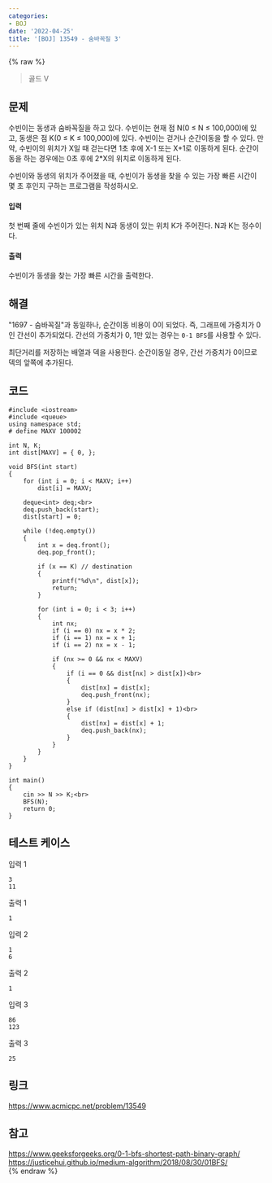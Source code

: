 ```yaml
---
categories:
- BOJ
date: '2022-04-25'
title: '[BOJ] 13549 - 숨바꼭질 3'
---
```


{% raw %}
> 골드 V<br>

## 문제
수빈이는 동생과 숨바꼭질을 하고 있다. 수빈이는 현재 점 N(0 ≤ N ≤ 100,000)에 있고, 동생은 점 K(0 ≤ K ≤ 100,000)에 있다. 수빈이는 걷거나 순간이동을 할 수 있다. 만약, 수빈이의 위치가 X일 때 걷는다면 1초 후에 X-1 또는 X+1로 이동하게 된다. 순간이동을 하는 경우에는 0초 후에 2*X의 위치로 이동하게 된다.

수빈이와 동생의 위치가 주어졌을 때, 수빈이가 동생을 찾을 수 있는 가장 빠른 시간이 몇 초 후인지 구하는 프로그램을 작성하시오.

#### 입력
첫 번째 줄에 수빈이가 있는 위치 N과 동생이 있는 위치 K가 주어진다. N과 K는 정수이다.

#### 출력
수빈이가 동생을 찾는 가장 빠른 시간을 출력한다.

##  해결
"1697 - 숨바꼭질"과 동일하나, 순간이동 비용이 0이 되었다. 즉, 그래프에 가중치가 0인 간선이 추가되었다. 간선의 가중치가 0, 1만 있는 경우는 `0-1 BFS`를 사용할 수 있다. 

최단거리를 저장하는 배열과 덱을 사용한다. 순간이동일 경우, 간선 가중치가 0이므로 덱의 앞쪽에 추가된다.

## 코드
```
#include <iostream>
#include <queue>
using namespace std;
# define MAXV 100002

int N, K;
int dist[MAXV] = { 0, };

void BFS(int start)
{
	for (int i = 0; i < MAXV; i++)
		dist[i] = MAXV;

	deque<int> deq;<br>
	deq.push_back(start);
	dist[start] = 0;

	while (!deq.empty())
	{
		int x = deq.front();
		deq.pop_front();

		if (x == K) // destination
		{
			printf("%d\n", dist[x]);
			return;
		}

		for (int i = 0; i < 3; i++)
		{
			int nx;
			if (i == 0) nx = x * 2;
			if (i == 1) nx = x + 1;
			if (i == 2) nx = x - 1;

			if (nx >= 0 && nx < MAXV)
			{
				if (i == 0 && dist[nx] > dist[x])<br>
				{
					dist[nx] = dist[x];
					deq.push_front(nx);
				}
				else if (dist[nx] > dist[x] + 1)<br>
				{
					dist[nx] = dist[x] + 1;
					deq.push_back(nx);
				}
			}
		}
	}
}

int main()
{
	cin >> N >> K;<br>
	BFS(N);
	return 0;
}
```

## 테스트 케이스
입력 1
```
3 
11 
```

출력 1
```
1
```

입력 2
```
1 
6  
```

출력 2
```
1
```

입력 3
```
86 
123 
```

출력 3
```
25
```

## 링크
https://www.acmicpc.net/problem/13549<br>

## 참고
https://www.geeksforgeeks.org/0-1-bfs-shortest-path-binary-graph/<br>
https://justicehui.github.io/medium-algorithm/2018/08/30/01BFS/<br>
{% endraw %}